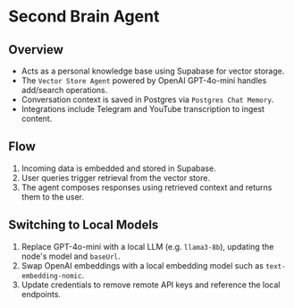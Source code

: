 # Second Brain Agent

## Overview
- Acts as a personal knowledge base using Supabase for vector storage.
- The `Vector Store Agent` powered by OpenAI GPT-4o-mini handles add/search operations.
- Conversation context is saved in Postgres via `Postgres Chat Memory`.
- Integrations include Telegram and YouTube transcription to ingest content.

## Flow
1. Incoming data is embedded and stored in Supabase.
2. User queries trigger retrieval from the vector store.
3. The agent composes responses using retrieved context and returns them to the user.

## Switching to Local Models
1. Replace GPT-4o-mini with a local LLM (e.g. `llama3-8b`), updating the node's model and `baseUrl`.
2. Swap OpenAI embeddings with a local embedding model such as `text-embedding-nomic`.
3. Update credentials to remove remote API keys and reference the local endpoints.
